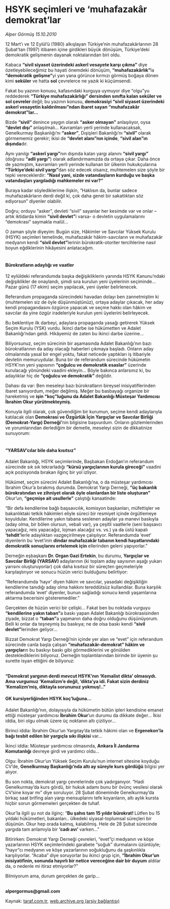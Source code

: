 # HSYK seçimleri ve ‘muhafazakâr demokrat’lar

*Alper Görmüş 15.10.2010*

<div class="yazi"><p>12 Mart’ı ve 12 Eylül’ü (1980) alkışlayan Türkiye’nin muhafazakârlarının 28 Şubat’tan (1997) itibaren içine girdikleri büyük dönüşüm, Türkiye’deki demokratik gelişmenin dayanak noktalarından biri oldu. </p>
<p>Kabaca <b>“sivil siyaset üzerindeki askerî vesayete karşı çıkma”</b> diye özetleyebileceğimiz bu hayati önemdeki dönüşüm, <b>“muhafazakârlık”</b>la <b>“demokratik gelişme”</b>yi yan yana görünce kırmızı görmüş boğaya dönen kimi <b>seküler</b> ve hatta <b>sol</b> çevrelerce ne yazık ki küçümsendi.</p>
<p>Fakat bu yazının konusu, kafasındaki kurguya uymuyor diye “olgu”yu reddederek <b>“Türkiye muhafazakârlığı” dersinden sınıfta kalan seküler ve sol çevreler </b>değil; bu yazının konusu, <b>demokrasiyi “sivil siyaset üzerindeki askerî vesayetin kaldırılması”ndan ibaret sayan “muhafazakâr demokrat”lar...</b></p>
<p>Bizde <b>“sivil” </b>denince yaygın olarak <b>“asker olmayan”</b> anlaşılıyor, oysa <b>“devlet dışı” </b>anlaşılmalı... Kavramları yerli yerinde kullanacaksak, Genelkurmay Başkanlığı’nı <b>“asker”</b>, Dışişleri Bakanlığı’nı <b>“sivil” </b>olarak görmememiz gerekir; ikisi de <b>“devlet alanı”nın içinde</b>, <b>“sivil alan”ın dışında</b>dır.</p>
<p>Aynı yanılgı <b>“askerî yargı”</b>nın dışında kalan yargı alanını <b>“sivil yargı”</b> (doğrusu <b>“adli yargı”</b>) olarak adlandırmamızda da ortaya çıkar. Daha önce de yazmıştım, kavramları yerli yerinde kullanan bir ülkenin hukukçularına <b>“Türkiye’deki sivil yargı”</b>dan söz edecek olsanız, muhtemelen size şöyle bir tepki vereceklerdir: <b>“Nasıl yani, sizde vatandaşların kurduğu ve başka vatandaşları yargıladığı mahkemeler mi var?”</b></p>
<p>Buraya kadar söylediklerime ilişkin, “Haklısın da, bunlar sadece muhafazakârların derdi değil ki, çok daha genel bir sakatlıktan söz ediyorsun” diyenler olabilir.</p>
<p>Doğru; orduyu “asker”, devleti “sivil” sayanlar her kesimde var ve onlar –artık iktidarda kimin <b>“sivil devlet”</b>i varsa- o devletin uygulamalarını “demokrasi” saymakla malûl... </p>
<p>O zaman şöyle diyeyim: Bugün size, Hâkimler ve Savcılar Yüksek Kurulu (HSYK) seçimleri temelinde, muhafazakâr hâkim-savcıların ve muhafazakâr medyanın kendi <b>“sivil devlet”</b>lerinin bürokratik-otoriter tercihlerine nasıl boyun eğdiklerinin hikâyesini anlatacağım.</p>
<h4><br/>Bürokratların adaylığı ve vaatler</h4>
<p>12 eylüldeki referandumda başka değişikliklerin yanında HSYK Kanunu’ndaki değişiklikler de onaylandı, şimdi sıra kurulun yeni üyelerinin seçiminde... Pazar günü (17 ekim) seçim yapılacak, yeni üyeler belirlenecek.</p>
<p>Referandum propaganda sürecindeki havadan dolayı ben zannetmiştim ki (muhtemelen siz de öyle düşünmüştünüz), ortaya adaylar çıkacak, her aday kendi propagandasını özgürce yapacak ve seçme hakkı olan hâkim ve savcılar da yine özgür iradeleriyle kurulun yeni üyelerini belirleyecek. </p>
<p>Bu beklentiye ilk darbeyi, adaylara propaganda yasağı getirerek Yüksek Seçim Kurulu (YSK) vurdu. İkinci darbe ise hükümetten ve Adalet Bakanlığı’ndan geldi. Hikâyemiz de zaten bu ikinci darbe üzerine...</p>
<p>Biliyorsunuz, seçim sürecinin bir aşamasında Adalet Bakanlığı’nın bazı bürokratlarının da aday olacağı haberleri çıkmaya başladı. Onların aday olmalarında yasal bir engel yoktu, fakat neticede yaptıkları iş itibariyle devletin memuruydular. Buna bir de referandum sürecinde hükümetin HSYK’nın yeni yapısının <b>“çoğulcu ve demokratik esaslar”</b> üzerinde kurulacağı yönündeki vaadini ekleyin... Böyle bakınca anlarsınız ki, bu adaylıklar hiç de <b>“çoğulcu ve demokratik” </b>değildir.</p>
<p>Dahası da var: Ben meseleyi bazı bürokratların bireysel inisiyatiflerinden ibaret sanıyordum, meğer değilmiş. Meğer bu basbayağı organize bir hareketmiş ve <b>işin “koç”luğunu da Adalet Bakanlığı Müsteşar Yardımcısı İbrahim Okur yürütmekteymiş.</b></p>
<p>Konuyla ilgili olarak, çok güvendiğim bir kurumun, seçime kendi adaylarıyla katılacak olan <b>Demokrasi ve Özgürlük İçin Yargıçlar ve Savcılar Birliği (Demokrat-Yargı) Derneği’</b>nin bilgisine başvurdum. Onların gözlemlerinden ve yorumlarından derlediğim bir demetle, meseleyi sizin de dikkatinize sunuyorum:</p>
<h4><br/>“YARSAV’cılar bile daha kısıtsız”</h4>
<p>Adalet Bakanlığı, HSYK seçimlerinde, Başbakan Erdoğan’ın referandum sürecinde sık sık tekrarladığı <b>“kürsü yargıçlarının kurula gireceği” </b>vaadini açık pozisyonda bırakan ilginç bir yol izliyor.</p>
<p>Hükümet, seçim sürecini Adalet Bakanlığı’na, o da müsteşar yardımcısı İbrahim Okur’a bırakmış durumda. Demokrat Yargı Derneği, <b>“üç bakanlık bürokratından ve zihniyet olarak öyle olanlardan bir liste oluşturan” </b>Okur’un, <b>“geçmişe ait usullerle”</b> çalıştığı kanaatinde: </p>
<p>“Bir defa kendilerine bağlı başsavcılık, komisyon başkanları, müfettişler ve bakanlıktaki tetkik hâkimleri eliyle süreci bir resmiyet içinde örgütlemeye koyuldular. Kendilerine yakın tabana seslenen adaylar ya manevi baskıyla (aday olma, bir bölen olursun, vebali var), ya çeşitli vaatlerle (seni başsavcı yapacağız, reis yapacağız, lojman alacağız vs. vs.) ya da üstü kapalı <b>‘tehdit’</b>lerle adaylıktan vazgeçirilmeye çalışılıyor. Referandumda ‘evet’ diyenlerin bu ‘evet’inin <b>dindar muhafazakâr tabanın kendi hayatlarındaki demokratik sonuçlarını ertelemek için</b> ellerinden geleni yapıyorlar.”</p>
<p>Derneğin eşbaşkanı <b>Dr. Organ Gazi Ertekin</b>, bu durumu, <b>Yargıçlar ve Savcılar Birliği (YARSAV) </b>adaylarının (ki toplam aday sayısının aşağı yukarı yarısını oluşturuyorlar) çok daha kısıtsız bir süreçten geçmeleriyle karşılaştırıyor ve sonucu hüzün verici bulduğunu belirtiyor:</p>
<p>“Referandumda ‘hayır’ diyen hâkim ve savcılar, yasadaki değişikliğin kendilerine tanıdığı aday olma hakkını tereddütsüz kullandılar. Buna karşılık referandumda ‘evet’ diyenler, bunun sağladığı sonucu kendi yaşamlarına aktarma becerisini gösteremediler.”</p>
<p>Gerçekten de hüzün verici bir çelişki... Fakat ben bu noktada vurguyu <b>“kendilerine yakın taban”</b>a baskı yapan Adalet Bakanlığı bürokrasisinden ziyade, bizzat o <b>“taban”</b>a yapmanın daha doğru olduğunu düşünüyorum. Belli ki onlar da teşneymiş bu baskıya; ne de olsa baskı kendi <b>“sivil devlet”</b>lerinden geliyor...</p>
<p>Bizzat Demokrat Yargı Derneği’nin içinde yer alan ve “evet” için referandum sürecinde canla başla çalışan <b>“muhafazakâr-demokrat” hâkim ve yargıçlar</b>ın bu baskıyı baskı gibi görmediklerini ve gönülden desteklediklerini biliyoruz. Derneğin toplantılarından birinde bir üyenin şu surette isyan ettiğini de biliyoruz:</p>
<p><b><br/>“Demokrat yargının derdi mevcut HSYK’nın ‘Kemalist dikta’ olmasıydı. Ama vurgumuz ‘Kemalizm’e değil, ‘dikta’ya idi. Fakat sizin derdiniz ‘Kemalizm’miş, diktayla sorununuz yokmuş!..” </b></p>
<h4>GK kursiyerliğinden HSYK koç’luğuna...</h4>
<p>Adalet Bakanlığı’nın, dolayısıyla da hükümetin bütün ipleri kendisine emanet ettiği müsteşar yardımcısı <b>İbrahim Okur</b>’un durumu da dikkate değer... İkisi iddia, biri olgu olmak üzere üç noktanın altı çiziliyor...</p>
<p>Birinci iddia: İbrahim Okur’un Yargıtay’da tetkik hâkimi olan ve <b>Ergenekon’la bağı tesbit edilen bir yargıçla sıkı ilişkisi </b>var... </p>
<p>İkinci iddia: Müsteşar yardımcısı olmasında, <b>Ankara İl Jandarma Komutanlığı</b> devreye girdi ve yardımcı oldu...</p>
<p>Olgu: İbrahim Okur’un Yüksek Seçim Kurulu’nun internet sitesine koyduğu CV’de, <b>Genelkurmay Başkanlığı’nda altı ay süreyle kurs gördüğü</b> bilgisi yer alıyor. </p>
<p>Bu son nokta, demokrat yargı çevrelerinde çok yadırganıyor. “Hadi Genelkurmay’da kurs gördü, bir hukuk adamı bunu bir övünç vesilesi olarak CV’sine koyar mı” diye soruluyor. 28 Şubat döneminde Genelkurmay’da birkaç saat brifing alan yargı mensuplarını tefe koyanların, altı aylık kursta hiçbir sorun görmemeleri gerçekten de tuhaf.</p>
<p>Okur’la ilgili şu not da ilginç: “<b>Bu şahıs tam 15 yıldır bürokrat! </b>Lütfen bu 15 yıldaki hükümetleri, bakanları.. ülkedeki siyasal-toplumsal süreçleri bir düşünün. Okur hep orada kalmış, kalabilmiş. Hele de 28 Şubat sürecinde yargıda tam anlamıyla bir <b>‘cadı avı’</b> varken...”</p>
<p>Bitirirken: Demokrat Yargı Derneği çevreleri, “evet”çi medyanın ve köşe yazarlarının HSYK seçimlerindeki garabete “soğuk” durmalarını üzüntüyle; “hayır”cı medyanın ve köşe yazarlarının soğukluğunu da şaşkınlıkla karşılıyorlar. “Acaba” diye soruyorlar bu ikinci grup için, <b>“İbrahim Okur’un inisiyatifinin, sonunda hayırlı bir netice vereceğine dair bir duyum</b> aldılar da, o nedenle mi itiraz etmiyorlar?”</p>
<p>Bilmiyorum ama, durum gerçekten de garip...</p>
<p><b><br/>alpergormus@gmail.com</b></p></div>

Kaynak: [taraf.com.tr](http://www.taraf.com.tr:80/alper-gormus/makale-hsyk-secimleri-ve-muhafazakar-demokrat-lar.htm), [web.archive.org (arşiv bağlantısı)](http://web.archive.org/web/20101017054500/http://www.taraf.com.tr:80/alper-gormus/makale-hsyk-secimleri-ve-muhafazakar-demokrat-lar.htm)
